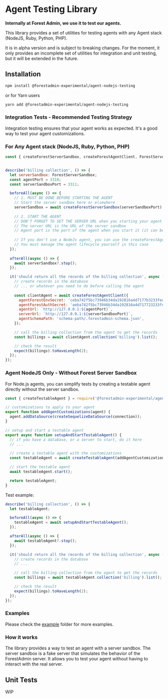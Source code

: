 # Agent Testing Library

**Internally at Forest Admin, we use it to test our agents.**

This library provides a set of utilities for testing agents with any Agent stack (NodeJS, Ruby, Python, PHP).

It is in alpha version and is subject to breaking changes.
For the moment, it only provides an incomplete set of utilities for integration and unit testing, but it will be
extended in the future.


## Installation

```bash
npm install @forestadmin-experimental/agent-nodejs-testing
```

or for Yarn users

```bash
yarn add @forestadmin-experimental/agent-nodejs-testing
```

### Integration Tests - Recommended Testing Strategy

Integration testing ensures that your agent works as expected.
It's a good way to test your agent customizations.

### For Any Agent stack (NodeJS, Ruby, Python, PHP)

```javascript
const { createForestServerSandbox, createForestAgentClient, ForestServerSandbox } = require('@forestadmin-experimental/agent-nodejs-testing');


describe('billing collection', () => {
  let serverSandbox: ForestServerSandbox;
  const agentPort = 3310;
  const serverSandboxPort = 3311;

  beforeAll(async () => {
    // 1. MUST BE DONE BEFORE STARTING THE AGENT
    // Start the server sandbox here or elsewhere
    serverSandbox = await createForestServerSandbox(serverSandboxPort);
    
    // 2. START THE AGENT
    // DON'T FORGET TO SET THE SERVER URL when you starting your agent to reach the server sandbox.
    // The server URL is the URL of the server sandbox
    // Agent port is the port of the agent when you start it (it can be any port)
    
    // If you don't use a NodeJs agent, you can use the createForestAgentClient function to call the agent
    // You must manage the agent lifecycle yourself in this case
  });
  
  afterAll(async () => {
    await serverSandbox?.stop();
  });

  it('should return all the records of the billing collection', async () => {
    // create records in the database
    // ... or whatever you need to do before calling the agent
    
    const clientAgent = await createForestAgentClient({
      agentForestEnvSecret: 'ceba742f5bc73946b34da192816a4d7177b3233fee4769955c29c0e90fd584f2',
      agentForestAuthSecret: 'aeba742f5bc73946b34da192816a4d717723233fee7769955c29c0e90fd584f2',
      agentUrl: `http://127.0.0.1:${agentPort}`,
      serverUrl: `http://127.0.0.1:${serverSandboxPort}`,
      agentSchemaPath: 'schema-path/.forestadmin-schema.json',
    });

    // call the billing collection from the agent to get the records
    const billings = await clientAgent.collection('billing').list();

    // check the result
    expect(billings).toHaveLength(2);
  });
});
```

### Agent NodeJS Only - Without Forest Server Sandbox

For Node.js agents, you can simplify tests by creating a testable agent directly without the server sandbox.

```javascript
const { createTestableAgent } = require('@forestadmin-experimental/agent-nodejs-testing');

// customizations to apply to your agent
export function addAgentCustomizations(agent) {
  agent.addDataSource(createSequelizeDataSource(connection));
}

// setup and start a testable agent
export async function setupAndStartTestableAgent() {
  // if you have a database, or a server to start, do it here
  // ...

  // create a testable agent with the customizations
  const testableAgent = await createTestableAgent(addAgentCustomizations);

  // start the testable agent
  await testableAgent.start();

  return testableAgent;
}
```

Test example:

```javascript
describe('billing collection', () => {
  let testableAgent;

  beforeAll(async () => {
    testableAgent = await setupAndStartTestableAgent();
  });

  afterAll(async () => {
    await testableAgent?.stop();
  });

  it('should return all the records of the billing collection', async () => {
    // create records in the database
    // ...

    // call the billing collection from the agent to get the records
    const billings = await testableAgent.collection('billing').list();

    // check the result
    expect(billings).toHaveLength(2);
  });
});
```

### Examples

Please check the [example](./example) folder for more examples.

### How it works

The library provides a way to test an agent with a server sandbox.
The server sandbox is a fake server that simulates the behavior of the ForestAdmin server. 
It allows you to test your agent without having to interact with the real server.

## Unit Tests

WIP
